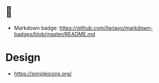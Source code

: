 # 🚀
- Markdown badge: https://github.com/Ileriayo/markdown-badges/blob/master/README.md

# Design

- https://simpleicons.org/
